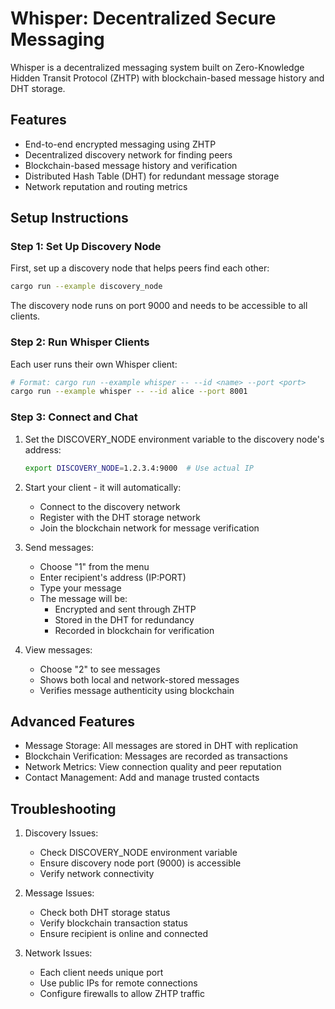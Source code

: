 # Whisper: Decentralized Secure Messaging

Whisper is a decentralized messaging system built on Zero-Knowledge Hidden Transit Protocol (ZHTP) with blockchain-based message history and DHT storage.

## Features

- End-to-end encrypted messaging using ZHTP
- Decentralized discovery network for finding peers
- Blockchain-based message history and verification
- Distributed Hash Table (DHT) for redundant message storage
- Network reputation and routing metrics

## Setup Instructions

### Step 1: Set Up Discovery Node

First, set up a discovery node that helps peers find each other:

```bash
cargo run --example discovery_node
```

The discovery node runs on port 9000 and needs to be accessible to all clients.

### Step 2: Run Whisper Clients

Each user runs their own Whisper client:

```bash
# Format: cargo run --example whisper -- --id <name> --port <port>
cargo run --example whisper -- --id alice --port 8001
```

### Step 3: Connect and Chat

1. Set the DISCOVERY_NODE environment variable to the discovery node's address:
   ```bash
   export DISCOVERY_NODE=1.2.3.4:9000  # Use actual IP
   ```

2. Start your client - it will automatically:
   - Connect to the discovery network
   - Register with the DHT storage network
   - Join the blockchain network for message verification

3. Send messages:
   - Choose "1" from the menu
   - Enter recipient's address (IP:PORT)
   - Type your message
   - The message will be:
     * Encrypted and sent through ZHTP
     * Stored in the DHT for redundancy
     * Recorded in blockchain for verification

4. View messages:
   - Choose "2" to see messages
   - Shows both local and network-stored messages
   - Verifies message authenticity using blockchain

## Advanced Features

- Message Storage: All messages are stored in DHT with replication
- Blockchain Verification: Messages are recorded as transactions
- Network Metrics: View connection quality and peer reputation
- Contact Management: Add and manage trusted contacts

## Troubleshooting

1. Discovery Issues:
   - Check DISCOVERY_NODE environment variable
   - Ensure discovery node port (9000) is accessible
   - Verify network connectivity

2. Message Issues:
   - Check both DHT storage status
   - Verify blockchain transaction status
   - Ensure recipient is online and connected

3. Network Issues:
   - Each client needs unique port
   - Use public IPs for remote connections
   - Configure firewalls to allow ZHTP traffic
